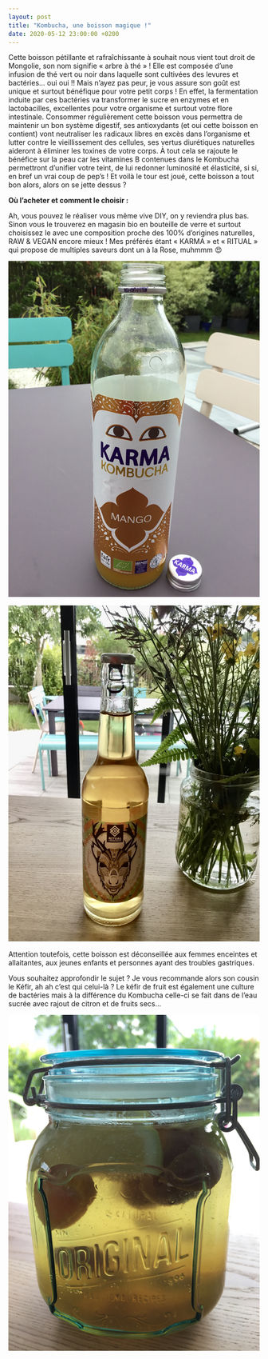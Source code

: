 ```yaml
---
layout: post
title: "Kombucha, une boisson magique !"
date: 2020-05-12 23:00:00 +0200
---
```


Cette boisson pétillante et rafraîchissante à souhait nous vient tout droit de Mongolie, son nom signifie « arbre à thé » ! Elle est composée d’une infusion de thé vert ou noir dans laquelle sont cultivées des levures et bactéries... oui oui !! Mais n’ayez pas peur, je vous assure son goût est unique et surtout bénéfique pour votre petit corps ! En effet, la fermentation induite par ces bactéries va transformer le sucre en enzymes et en lactobacilles, excellentes pour votre organisme et surtout votre flore intestinale. Consommer régulièrement cette boisson vous permettra de maintenir un bon système digestif, ses antioxydants (et oui cette boisson en contient) vont neutraliser les radicaux libres en excès dans l’organisme et lutter contre le vieillissement des cellules, ses vertus diurétiques naturelles aideront à éliminer les toxines de votre corps. À tout cela se rajoute le bénéfice sur la peau car les vitamines B contenues dans le Kombucha permettront d’unifier votre teint, de lui redonner luminosité et élasticité, si si, en bref un vrai coup de pep’s ! 
Et voilà le tour est joué, cette boisson a tout bon alors, alors on se jette dessus ?

**Où l’acheter et comment le choisir :**

Ah, vous pouvez le réaliser vous même vive DIY, on y reviendra plus bas. Sinon vous le trouverez en magasin bio en bouteille de verre et surtout choisissez le avec une composition proche des 100% d’origines naturelles, RAW & VEGAN encore mieux ! Mes préférés étant « KARMA » et   « RITUAL » qui propose de multiples saveurs dont un à la Rose, muhmmm 😍

![Karma](/photos/karma.jpeg)

![Ritual](/photos/ritual.jpeg)

Attention toutefois, cette boisson est déconseillée aux femmes enceintes et allaitantes, aux jeunes enfants et personnes ayant des troubles gastriques.

Vous souhaitez approfondir le sujet ? Je vous recommande alors son cousin le Kéfir, ah ah c’est qui celui-là ? Le kéfir de fruit est également une culture de bactéries mais à la différence du Kombucha celle-ci se fait dans de l’eau sucrée avec rajout de citron et de fruits secs...

![Kefir](/photos/kefir.jpeg)

